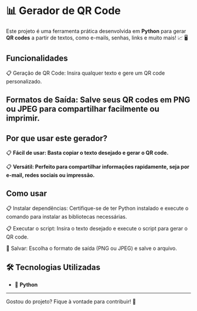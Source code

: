 # 📊 Gerador de QR Code
Este projeto é uma ferramenta prática desenvolvida em **Python** para gerar **QR codes** a partir de textos, como e-mails, senhas, links e muito mais! 📈 🖥️

## Funcionalidades
📋 Geração de QR Code: Insira qualquer texto e gere um QR code personalizado.

## Formatos de Saída: Salve seus QR codes em PNG ou JPEG para compartilhar facilmente ou imprimir.

## Por que usar este gerador?
📋 **Fácil de usar: Basta copiar o texto desejado e gerar o QR code.**

📋 **Versátil: Perfeito para compartilhar informações rapidamente, seja por e-mail, redes sociais ou impressão.**

## Como usar
📋 Instalar dependências: Certifique-se de ter Python instalado e execute o comando para instalar as bibliotecas necessárias.

📋 Executar o script: Insira o texto desejado e execute o script para gerar o QR code.

💾 Salvar: Escolha o formato de saída (PNG ou JPEG) e salve o arquivo.

## 🛠️ Tecnologias Utilizadas  
- 🐍 **Python**  

---

Gostou do projeto? Fique à vontade para contribuir! 💙


